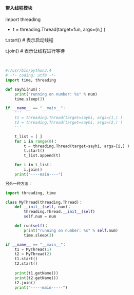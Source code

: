 #### 带入线程模块

import threading    

* t = threading.Thread(target=fun, args=(n,) )

t.start()       #   表示启动线程

t.join()        #   表示让线程进行等待

<br>

```python
#!/usr/bin/python3.4
# -*- coding: utf8 -*-
import time, threading

def sayhi(num)：
	print("running on number: %s" % num)
    time.sleep(3)    

if __name__ == "__main__"：
    '''
    t1 = threading.Thread(target=sayhi, args=(1,) )
    t2 = threading.Thread(target=sayhi, args=(2,) )
    '''

    t_list = [ ]    
    for i in range(0)：
        t = threading.Thread(target=sayhi, args=[i,] )
        t.start()
        t_list.append(t)

    for i in t_list：
        i.join()
    print("----main----")

```

```python
另外一种方法：

import threading, time

class MyThread(threading.Thread)：
    def __init__(self, num)：
        threading.Thread.__init__(self)
        self.num = num

    def run(self)：
        print("running on number: %s" % self.num)
        time.sleep(3)

if __name__ == "__main__"：
    t1 = MyThread(1)
    t2 = MyThread(2)
    t1.start()
    t2.start()
    
    print(t1.getName())
    print(t2.getName())
    t2.join()
    print("-----main-----")

```
